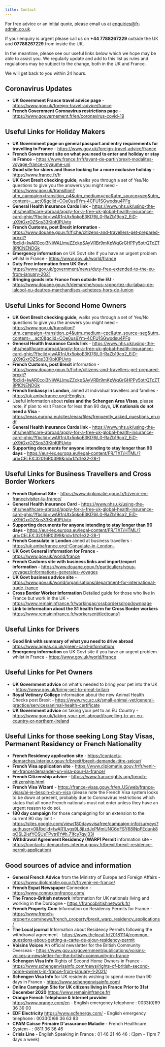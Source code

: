 ```yaml
---
title: Contact
---
```


For free advice or an initial quote, please email us at <a href="mailto:enquiries@fr-admin.co.uk">enquiries@fr-admin.co.uk</a>.

If your enquiry is urgent please call us on **+44 7788267229** outside the UK and **07788267229** from inside the UK. 

In the meantime, please see our useful links below which we hope may be able to assist you. We regularly update and add to this list
as rules and regulations may be subject to the change, both in the UK and France. 

We will get back to you within 24 hours. 

## Coronavirus Updates

* **UK Government France travel advice page** - https://www.gov.uk/foreign-travel-advice/france
* **French Government Coronavirus restrictions page** - https://www.gouvernement.fr/en/coronavirus-covid-19

## Useful Links for Holiday Makers

* **UK Government page on general passport and entry requirements for travelling to France** - https://www.gov.uk/foreign-travel-advice/france 
* **French Government site on what you need to enter and holiday or stay in France** - https://www.france.fr/fr/avant-de-partir/brexit-modalites-voyage-france-royaume-uni 
* **Good site for skiers and those looking for a more exclusive holiday** - https://www.france.fr/fr 
* **UK Govt Brexit checking guide**, walks you through a set of Yes/No questions to give you the answers you might need - https://www.gov.uk/transition?utm_campaign=transition_p4&utm_medium=cpc&utm_source=seg&utm_content=__act0&gclid=COe0us6Ym-4CFU1SGwodsu4PFg
* **General Health Insurance Cards link** - https://www.nhs.uk/using-the-nhs/healthcare-abroad/apply-for-a-free-uk-global-health-insurance-card-ghic/?fbclid=IwAR1nUtx5pkoE3KI76jL0-RaZb19cq2_EiD-uX9tGxrOZSqs33KlpKlPUvto
* **French Customs, post Brexit information** - https://www.douane.gouv.fr/fiche/citizens-and-travellers-get-prepared-brexit?fbclid=IwAR0coi3NiWALlmuZZckpSAyVRBr9mKpWqGrGHPPy5otrQTcZT8PlCNENDGk
* **Emergency information** on UK Govt site if you have an urgent problem whilst in France - https://www.gov.uk/world/france
* **Duty Free information from UK Govt** - https://www.gov.uk/government/news/duty-free-extended-to-the-eu-from-january-2021
* **Bringing goods into France from outside the EU** - https://www.douane.gouv.fr/demarche/vous-rapportez-du-tabac-de-lalcool-ou-dautres-marchandises-achetees-hors-de-lunion

## Useful Links for Second Home Owners

* **UK Govt Brexit checking guide**, walks you through a set of Yes/No questions to give you the answers you might need - https://www.gov.uk/transition?utm_campaign=transition_p4&utm_medium=cpc&utm_source=seg&utm_content=__act0&gclid=COe0us6Ym-4CFU1SGwodsu4PFg
* **General Health Insurance Cards link** - https://www.nhs.uk/using-the-nhs/healthcare-abroad/apply-for-a-free-uk-global-health-insurance-card-ghic/?fbclid=IwAR1nUtx5pkoE3KI76jL0-RaZb19cq2_EiD-uX9tGxrOZSqs33KlpKlPUvto
* **French Customs, post Brexit** information - https://www.douane.gouv.fr/fiche/citizens-and-travellers-get-prepared-brexit?fbclid=IwAR0coi3NiWALlmuZZckpSAyVRBr9mKpWqGrGHPPy5otrQTcZT8PlCNENDGk
* **French Embassy in London**, aimed at individual travellers and families - https://uk.ambafrance.org/-English-
* Useful information about **rules and the Schengen Area Visas**, please note, if plan to visit France for less than 90 days, **UK nationals do not need a Visa** - https://eeas.europa.eu/sites/eeas/files/frequently_asked_questions_en.pdf
* **General Health Insurance Cards link** - https://www.nhs.uk/using-the-nhs/healthcare-abroad/apply-for-a-free-uk-global-health-insurance-card-ghic/?fbclid=IwAR1nUtx5pkoE3KI76jL0-RaZb19cq2_EiD-uX9tGxrOZSqs33KlpKlPUvto
* **Supporting documents for anyone intending to stay longer than 90 days** - https://eur-lex.europa.eu/legal-content/FR/TXT/HTML/?uri=CELEX:32016R0399&rid=1#d1e32-28-1

## Useful Links for Business Travellers and Cross Border Workers

* **French Diplomat Site** - https://www.diplomatie.gouv.fr/fr/venir-en-france/visiter-la-france/
* **General Health Insurance Card** - https://www.nhs.uk/using-the-nhs/healthcare-abroad/apply-for-a-free-uk-global-health-insurance-card-ghic/?fbclid=IwAR1nUtx5pkoE3KI76jL0-RaZb19cq2_EiD-uX9tGxrOZSqs33KlpKlPUvto
* **Supporting documents for anyone intending to stay longer than 90 days** - https://eur-lex.europa.eu/legal-content/FR/TXT/HTML/?uri=CELEX:32016R0399&rid=1#d1e32-28-1
* **French Consulate in London** aimed at business travellers - https://uk.ambafrance.org/-Consulate-in-London-
* **UK Govt General information for France** - https://www.gov.uk/world/france 
* **French Customs site with business links and import/export information** - https://www.douane.gouv.fr/particuliers/vous-voyagez/informations-generales-voyages
* **UK Govt business advice site** - https://www.gov.uk/world/organisations/department-for-international-trade-france
* **Cross Border Worker information** Detailed guide for those who live in France but work in the UK - https://www.remaininfrance.fr/workingacrossbordersdropdownpage
* **Link to information about the S1 health form for Cross Border workers** https://www.remaininfrance.fr/workersentitledtoans1

## Useful Links for Drivers

* **Good link with summary of what you need to drive abroad** https://www.ageas.co.uk/green-card-information/
* **Emergency information** on UK Govt site if you have an urgent problem whilst in France - https://www.gov.uk/world/france


## Useful Links for Pet Owners

* **UK Government advice** on what's needed to bring your pet into the UK - https://www.gov.uk/bring-pet-to-great-britain 
* **Royal Vetinary College** information about the new Animal Health Checks post Brexit - https://www.rvc.ac.uk/small-animal-vet/general-practice/services/animal-health-certificate
* **UK Government advice** on taking your pet to an EU Country - https://www.gov.uk/taking-your-pet-abroad/travelling-to-an-eu-country-or-northern-ireland

## Useful Links for those seeking Long Stay Visas, Permanent Residency or French Nationality

* **French Residency application site** - https://contacts-demarches.interieur.gouv.fr/brexit/brexit-demande-titre-sejour/ 
* **French Visa application site** - https://www.diplomatie.gouv.fr/fr/venir-en-france/demander-un-visa-pour-la-france/
* **French Citizenship advice** - https://www.francerights.org/french-citizenship.html
* **French Visa Wizard** - https://france-visas.gouv.fr/en_US/web/france-visas/ai-je-besoin-d-un-visa (please note the French Visa system looks to be down at present, probably due to Coronavirus restrictions which states that all none French nationals must not enter unless they have an urgent reason to do so). 
* **180 day campaign** for those campaigning for an extension to the current 90 day limit - https://sites.google.com/view/180daysvisafree/campaign-info/surveys?authuser=0&fbclid=IwAR1Lygs9L8jIzdJxPMmUNC6qFSY68lNpFEdunk8pOSL2IefYOSUsTPvtr6Y#h.71fcy7qyj33i 
* **Withdrawal Agreement Residency (WARP) Permit** information site - https://contacts-demarches.interieur.gouv.fr/brexit/brexit-residence-permit-application/

## Good sources of advice and information

* **General French Advice** from the Ministry of Europe and Foreign Affairs - https://www.diplomatie.gouv.fr/fr/venir-en-france/
* **French Expat Newspaper** Connexion - https://www.connexionfrance.com/
* **The Franco-British network** Information for UK nationals living and working in the Dordogne - https://francobritishnetwork.fr/
* **French Property.Com** Information on Residency Permits for France - https://www.french-property.com/news/french_property/brexit_warp_residency_applications/
* **The Local journal** Information about Residency Permits following the withdrawal agreement - https://www.thelocal.fr/20181114/common-questions-about-getting-a-carte-de-sjour-residency-permit
* **Voisins Voices** An official newsletter for the British Community Overseas - https://www.gov.uk/government/publications/voisins-voices-a-newsletter-for-the-british-community-in-france
* **Schengen Visa Info** Rights of Second Home Owners in France - https://www.schengenvisainfo.com/news/rights-of-british-second-home-owners-in-france-from-january-1-2021/
* **Schengen Visa Info** for UK residents wishing to spend more than 90 days in France - https://www.schengenvisainfo.com/
* **Online Campaign Site for UK citizens living in France Prior to 31st December 2020** https://www.remaininfrance.fr/
* **Orange French Telephone & Internet provider** https://www.orange.com/en - English emergency telephone : 0033(0)69 36 39 00
* **EDF Electricity** https://www.edfenergy.com/ - English emergency telephone : 0033(0)69 36 63 83
* **CPAM Caisse Primaire D'assurance Maladie** - French Healthcare System - : 0811 36 36 46
* **Crisis Line** - English Speaking in France : 01 46 21 46 46 : (3pm - 11pm 7 days a week)



